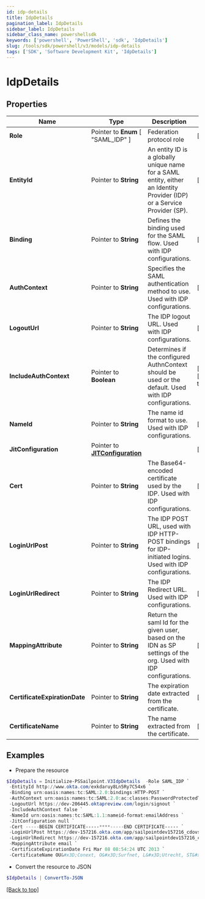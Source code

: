 ```yaml
---
id: idp-details
title: IdpDetails
pagination_label: IdpDetails
sidebar_label: IdpDetails
sidebar_class_name: powershellsdk
keywords: ['powershell', 'PowerShell', 'sdk', 'IdpDetails'] 
slug: /tools/sdk/powershell/v3/models/idp-details
tags: ['SDK', 'Software Development Kit', 'IdpDetails']
---
```



# IdpDetails

## Properties

Name | Type | Description | Notes
------------ | ------------- | ------------- | -------------
**Role** |  Pointer to  **Enum** [  "SAML_IDP" ] | Federation protocol role | [optional] 
**EntityId** |  Pointer to **String** | An entity ID is a globally unique name for a SAML entity, either an Identity Provider (IDP) or a Service Provider (SP). | [optional] 
**Binding** |  Pointer to **String** | Defines the binding used for the SAML flow. Used with IDP configurations. | [optional] 
**AuthContext** |  Pointer to **String** | Specifies the SAML authentication method to use. Used with IDP configurations. | [optional] 
**LogoutUrl** |  Pointer to **String** | The IDP logout URL. Used with IDP configurations. | [optional] 
**IncludeAuthContext** |  Pointer to **Boolean** | Determines if the configured AuthnContext should be used or the default. Used with IDP configurations. | [optional] [default to $false]
**NameId** |  Pointer to **String** | The name id format to use. Used with IDP configurations. | [optional] 
**JitConfiguration** |  Pointer to [**JITConfiguration**](jit-configuration) |  | [optional] 
**Cert** |  Pointer to **String** | The Base64-encoded certificate used by the IDP. Used with IDP configurations. | [optional] 
**LoginUrlPost** |  Pointer to **String** | The IDP POST URL, used with IDP HTTP-POST bindings for IDP-initiated logins. Used with IDP configurations. | [optional] 
**LoginUrlRedirect** |  Pointer to **String** | The IDP Redirect URL. Used with IDP configurations. | [optional] 
**MappingAttribute** |  Pointer to **String** | Return the saml Id for the given user, based on the IDN as SP settings of the org. Used with IDP configurations. | [optional] 
**CertificateExpirationDate** |  Pointer to **String** | The expiration date extracted from the certificate. | [optional] 
**CertificateName** |  Pointer to **String** | The name extracted from the certificate. | [optional] 

## Examples

- Prepare the resource
```powershell
$IdpDetails = Initialize-PSSailpoint.V3IdpDetails  -Role SAML_IDP `
 -EntityId http://www.okta.com/exkdaruy8Ln5Ry7C54x6 `
 -Binding urn:oasis:names:tc:SAML:2.0:bindings:HTTP-POST `
 -AuthContext urn:oasis:names:tc:SAML:2.0:ac:classes:PasswordProtectedTransport `
 -LogoutUrl https://dev-206445.oktapreview.com/login/signout `
 -IncludeAuthContext false `
 -NameId urn:oasis:names:tc:SAML:1.1:nameid-format:emailAddress `
 -JitConfiguration null `
 -Cert -----BEGIN CERTIFICATE-----****-----END CERTIFICATE----- `
 -LoginUrlPost https://dev-157216.okta.com/app/sailpointdev157216_cdovsaml_1/exkdaruy8Ln5Ry7C54x6/sso/saml `
 -LoginUrlRedirect https://dev-157216.okta.com/app/sailpointdev157216_cdovsaml_1/exkdaruy8Ln5Ry7C54x6/sso/saml `
 -MappingAttribute email `
 -CertificateExpirationDate Fri Mar 08 08:54:24 UTC 2013 `
 -CertificateName OU&#x3D;Conext, O&#x3D;Surfnet, L&#x3D;Utrecht, ST&#x3D;Utrecht, C&#x3D;NL
```

- Convert the resource to JSON
```powershell
$IdpDetails | ConvertTo-JSON
```


[[Back to top]](#) 

